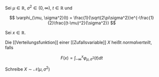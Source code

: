 Sei $\mu \in \mathbb{R}$, $\sigma^2 \in (0, \infty)$, $t \in \mathbb{R}$ und

$$
	\varphi_{\mu, \sigma^2}(t) = \frac{1}{\sqrt{2\pi\sigma^2}}e^{-\frac{1}{2}\frac{(t-\mu)^2}{\sigma^2}}
$$

Sei $x \in \mathbb{R}$.

Die [[Verteilungsfunktion]] einer [[Zufallsvariable]] $X$ heißt *normalverteilt*, falls

$$
	F(x) = \int_{-\infty}^x \varphi_{\mu, \sigma^2}(t) dt
$$

Schreibe $X \sim \mathcal{N}(\mu, \sigma^2)$